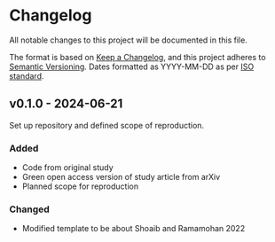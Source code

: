# Changelog

All notable changes to this project will be documented in this file.

The format is based on [Keep a Changelog](https://keepachangelog.com/en/1.1.0/),
and this project adheres to [Semantic Versioning](https://semver.org/spec/v2.0.0.html). Dates formatted as YYYY-MM-DD as per [ISO standard](https://www.iso.org/iso-8601-date-and-time-format.html).

## v0.1.0 - 2024-06-21

Set up repository and defined scope of reproduction.

### Added

* Code from original study
* Green open access version of study article from arXiv
* Planned scope for reproduction

### Changed

* Modified template to be about Shoaib and Ramamohan 2022